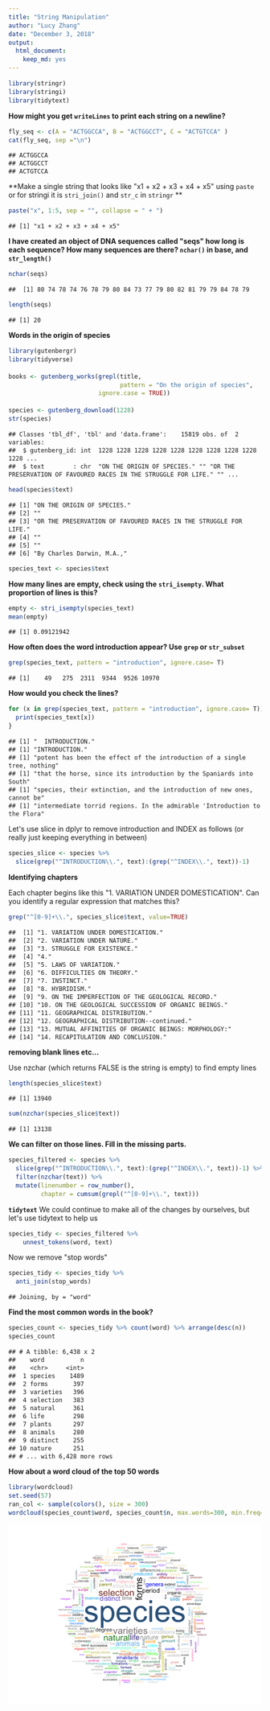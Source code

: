 ```yaml
---
title: "String Manipulation"
author: "Lucy Zhang"
date: "December 3, 2018"
output: 
  html_document:
    keep_md: yes
---
```





```r
library(stringr)
library(stringi)
library(tidytext)
```

**How might you get `writeLines` to print each string on a newline?**


```r
fly_seq <- c(A = "ACTGGCCA", B = "ACTGGCCT", C = "ACTGTCCA" )
cat(fly_seq, sep ="\n")
```

```
## ACTGGCCA
## ACTGGCCT
## ACTGTCCA
```

**Make a single string that looks like "x1 + x2 + x3 + x4 + x5" using `paste` or for stringi it is `stri_join()` and `str_c` in `stringr` **


```r
paste("x", 1:5, sep = "", collapse = " + ")
```

```
## [1] "x1 + x2 + x3 + x4 + x5"
```


**I have created an object of DNA sequences called "seqs" how long is each sequence? How many sequences are there? `nchar()` in base, and `str_length()`**




```r
nchar(seqs)
```

```
##  [1] 80 74 78 74 76 78 79 80 84 73 77 79 80 82 81 79 79 84 78 79
```

```r
length(seqs)
```

```
## [1] 20
```

**Words in the origin of species**


```r
library(gutenbergr)
library(tidyverse)

books <- gutenberg_works(grepl(title, 
                               pattern = "On the origin of species",
                         ignore.case = TRUE))

species <- gutenberg_download(1228)
str(species)
```

```
## Classes 'tbl_df', 'tbl' and 'data.frame':	15819 obs. of  2 variables:
##  $ gutenberg_id: int  1228 1228 1228 1228 1228 1228 1228 1228 1228 1228 ...
##  $ text        : chr  "ON THE ORIGIN OF SPECIES." "" "OR THE PRESERVATION OF FAVOURED RACES IN THE STRUGGLE FOR LIFE." "" ...
```

```r
head(species$text)
```

```
## [1] "ON THE ORIGIN OF SPECIES."                                      
## [2] ""                                                               
## [3] "OR THE PRESERVATION OF FAVOURED RACES IN THE STRUGGLE FOR LIFE."
## [4] ""                                                               
## [5] ""                                                               
## [6] "By Charles Darwin, M.A.,"
```

```r
species_text <- species$text
```

**How many lines are empty, check using the `stri_isempty`. What proportion of lines is this?**


```r
empty <- stri_isempty(species_text)
mean(empty)
```

```
## [1] 0.09121942
```

**How often does the word introduction appear? Use `grep` or `str_subset`**


```r
grep(species_text, pattern = "introduction", ignore.case= T)
```

```
## [1]    49   275  2311  9344  9526 10970
```

**How would you check the lines?**


```r
for (x in grep(species_text, pattern = "introduction", ignore.case= T)) {
  print(species_text[x])
}
```

```
## [1] "  INTRODUCTION."
## [1] "INTRODUCTION."
## [1] "potent has been the effect of the introduction of a single tree, nothing"
## [1] "that the horse, since its introduction by the Spaniards into South"
## [1] "species, their extinction, and the introduction of new ones, cannot be"
## [1] "intermediate torrid regions. In the admirable 'Introduction to the Flora"
```

Let's use slice in dplyr to remove introduction and INDEX as follows (or really just keeping everything in between)



```r
species_slice <- species %>%
  slice(grep("^INTRODUCTION\\.", text):(grep("^INDEX\\.", text))-1)
```

**Identifying chapters**

Each chapter begins like this "1. VARIATION UNDER DOMESTICATION". Can you identify a regular expression that matches this?


```r
grep("^[0-9]+\\.", species_slice$text, value=TRUE)
```

```
##  [1] "1. VARIATION UNDER DOMESTICATION."                   
##  [2] "2. VARIATION UNDER NATURE."                          
##  [3] "3. STRUGGLE FOR EXISTENCE."                          
##  [4] "4."                                                  
##  [5] "5. LAWS OF VARIATION."                               
##  [6] "6. DIFFICULTIES ON THEORY."                          
##  [7] "7. INSTINCT."                                        
##  [8] "8. HYBRIDISM."                                       
##  [9] "9. ON THE IMPERFECTION OF THE GEOLOGICAL RECORD."    
## [10] "10. ON THE GEOLOGICAL SUCCESSION OF ORGANIC BEINGS." 
## [11] "11. GEOGRAPHICAL DISTRIBUTION."                      
## [12] "12. GEOGRAPHICAL DISTRIBUTION--continued."           
## [13] "13. MUTUAL AFFINITIES OF ORGANIC BEINGS: MORPHOLOGY:"
## [14] "14. RECAPITULATION AND CONCLUSION."
```


**removing blank lines etc...**

Use nzchar (which returns FALSE is the string is empty) to find empty lines


```r
length(species_slice$text)
```

```
## [1] 13940
```

```r
sum(nzchar(species_slice$text))
```

```
## [1] 13138
```

**We can filter on those lines. Fill in the missing parts.**


```r
species_filtered <- species %>%
  slice(grep("^INTRODUCTION\\.", text):(grep("^INDEX\\.", text))-1) %>%
  filter(nzchar(text)) %>%
  mutate(linenumber = row_number(),
         chapter = cumsum(grepl("^[0-9]+\\.", text)))
```

**`tidytext`**
We could continue to make all of the changes by ourselves, but let's use tidytext to help us


```r
species_tidy <- species_filtered %>%
    unnest_tokens(word, text)
```

Now we remove "stop words"


```r
species_tidy <- species_tidy %>%
  anti_join(stop_words)
```

```
## Joining, by = "word"
```

**Find the most common words in the book?**


```r
species_count <- species_tidy %>% count(word) %>% arrange(desc(n))
species_count
```

```
## # A tibble: 6,438 x 2
##    word          n
##    <chr>     <int>
##  1 species    1489
##  2 forms       397
##  3 varieties   396
##  4 selection   383
##  5 natural     361
##  6 life        298
##  7 plants      297
##  8 animals     280
##  9 distinct    255
## 10 nature      251
## # ... with 6,428 more rows
```

**How about a word cloud of the top 50 words**


```r
library(wordcloud)
set.seed(57)
ran_col <- sample(colors(), size = 300)
wordcloud(species_count$word, species_count$n, max.words=300, min.freq=30 ,random.color=T, colors = ran_col, scale=c(5,.3), random.order = F)
```

![](Dec_03_2018_files/figure-html/unnamed-chunk-17-1.png)<!-- -->


